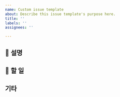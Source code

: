 ```yaml
---
name: Custom issue template
about: Describe this issue template's purpose here.
title: ''
labels: ''
assignees: ''

---
```


## 🚀 설명

## 📖 할 일

## 기타

